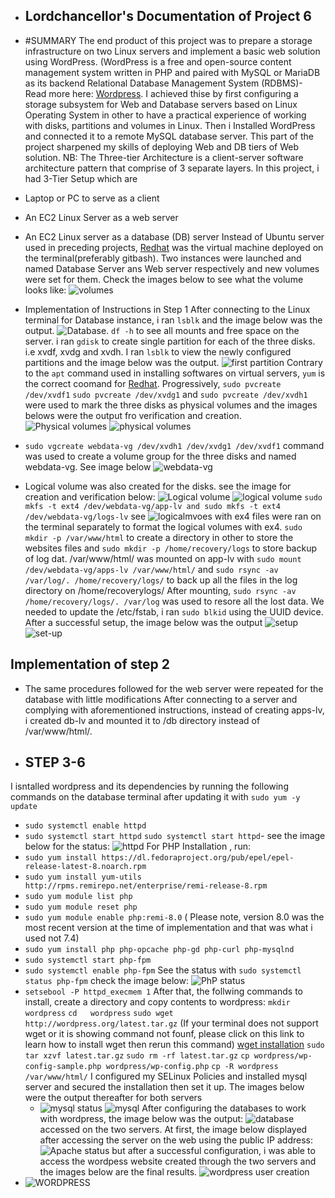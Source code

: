 - ## Lordchancellor's Documentation of Project 6

- #SUMMARY
The end product of this project was to prepare a storage infrastructure on two Linux servers and implement a basic web solution using WordPress. (WordPress is a free and open-source content management system written in PHP and paired with MySQL or MariaDB as its backend Relational Database Management System (RDBMS)- Read more here: [Wordpress](https://en.wikipedia.org/wiki/WordPress). I achieved thise by first configuring a storage subsystem for Web and Database servers based on Linux Operating System in other to have a practical experience of working with disks, partitions and volumes in Linux. Then i Installed WordPress and connected it to a remote MySQL database server. This part of the project sharpened my skills of deploying Web and DB tiers of Web solution. NB: The Three-tier Architecture is a client-server software architecture pattern that comprise of 3 separate layers. In this project, i had  3-Tier Setup which are 
- Laptop or PC to serve as a client
- An EC2 Linux Server as a web server 
- An EC2 Linux server as a database (DB) server
Instead of Ubuntu server used in preceding projects, [Redhat](https://www.redhat.com/en) was the virtual machine deployed on the terminal(preferably gitbash). Two instances were launched and named Database Server ans Web server respectively and new volumes were set for them. Check the images below to see what the volume looks like: ![volumes](./images/Volumes%20for%20the%20two%20servers.PNG)
- Implementation of Instructions in Step 1
After connecting to the Linux terminal for Database instance, i ran `lsblk` and the image below was the output. ![Database](./images/for%20database.PNG). `df -h` to see all mounts and free space on the server. i ran `gdisk` to create single partition for each of the three disks. i.e xvdf, xvdg and xvdh. I ran `lsblk` to view the newly configured partitions and the image below was the output. ![first partition](./images/first%20partition.PNG) Contrary to the `apt` command used in installing softwares on virtual servers, `yum` is the correct coomand for [Redhat](https://www.redhat.com/en). Progressively, `sudo pvcreate /dev/xvdf1` `sudo pvcreate /dev/xvdg1` and `sudo pvcreate /dev/xvdh1` were used to mark the three disks as physical volumes and the images belows were the output fro verification and creation. ![Physical volumes](./images/physical%20volume%20verification.PNG) ![physical volumes](./images/physical%20volume%20creation.PNG) 
- `sudo vgcreate webdata-vg /dev/xvdh1 /dev/xvdg1 /dev/xvdf1` command was used to create a volume group for the three disks and named webdata-vg. See image below ![webdata-vg](./images/successful%20volume%20group%20creation.PNG)
- Logical volume was also created for the disks. see the image for creation and verification below: ![Logical volume](./images/logical%20volume.PNG) ![logical volume](./images/logical%20volumes%20running.PNG) `sudo mkfs -t ext4 /dev/webdata-vg/app-lv and sudo mkfs -t ext4 /dev/webdata-vg/logs-lv` see ![logicalmvoes with ex4 files](./images/logical%20volumes%20with%20ex4%20filesystem.PNG) were ran on the terminal separately to format the logical volumes with ex4. `sudo mkdir -p /var/www/html` to create a directory in other to store the websites files and `sudo mkdir -p /home/recovery/logs` to store backup of log dat. /var/www/html/ was mounted on app-lv with `sudo mount /dev/webdata-vg/apps-lv /var/www/html/`  and `sudo rsync -av /var/log/. /home/recovery/logs/` to back up all the files in the log directory on /home/recoverylogs/
After mounting, `sudo rsync -av /home/recovery/logs/. /var/log` was used to resore all the lost data. We needed to update the /etc/fstab, i ran `sudo blkid` using the UUID device. After a successful setup, the image below was the output ![setup](./images/verification%20of%20webser%20setup.PNG) ![set-up](./images/Verification%20of%20the%20setup.PNG)
## Implementation of step 2
- The same procedures followed for the web server were repeated for the database with little modifications
After connecting to a server and complying with aforementioned instructions, instead of creating apps-lv, i created db-lv and mounted it to /db directory instead of /var/www/html/.
- ## STEP 3-6
I isntalled wordpress and its dependencies by running the following commands on the database terminal after updating it with `sudo yum -y update` 
- `sudo systemctl enable httpd` 
- `sudo systemctl start httpd`
`sudo systemctl start httpd`- see the image below for the status: ![httpd](./images/httpd%20status.PNG)
For PHP Installation , run:
- `sudo yum install https://dl.fedoraproject.org/pub/epel/epel-release-latest-8.noarch.rpm`
- `sudo yum install yum-utils http://rpms.remirepo.net/enterprise/remi-release-8.rpm`
- `sudo yum module list php`
- `sudo yum module reset php`
- `sudo yum module enable php:remi-8.0` ( Please note, version 8.0 was the most recent version at the time of implementation and that was what i used not 7.4)
- `sudo yum install php php-opcache php-gd php-curl php-mysqlnd`
- `sudo systemctl start php-fpm`
- `sudo systemctl enable php-fpm` See the status with `sudo systemctl status php-fpm` check the image below: ![PhP status](./images/pho-fpm%20status.PNG)
- `setsebool -P httpd_execmem 1`
After that, the follwing commands to install, create a directory and copy contents to wordpress:
`mkdir wordpress`
  `cd   wordpress`
  `sudo wget http://wordpress.org/latest.tar.gz` (If your terminal does not support wget or it is showing command not founf, please click on this link to learn how to install wget then rerun this command) [wget installation](https://www.cyberciti.biz/faq/yum-install-wget-redhat-cetos-rhel-7/) 
  `sudo tar xzvf latest.tar.gz`
  `sudo rm -rf latest.tar.gz`
  `cp wordpress/wp-config-sample.php wordpress/wp-config.php`
  `cp -R wordpress /var/www/html/`
  I configured my SELinux Policies and installed mysql server and secured the installation then set it up. The images below were the output thereafter for both servers
  - ![mysql status](./images/mysq%20status%20on%20database.PNG) ![mysql](./images/mysql%20status.PNG) After configuring the databases to work with wordpress, the image below was the output: ![database](./images/proof%20of%20connection.PNG) accessed on the two servers.
  At first, the image below displayed after accessing the server on the web using the public IP address:
 ![Apache status](./images/apache%20status.PNG) but after a successful configuration, i was able to access the wordpess website created through the two servers and the images below are the final results.
 ![wordpress user creation](./images/wordpress%20user%20creation%20for%20databse.PNG)
 - ![WORDPRESS](./images/Wordpress.PNG)